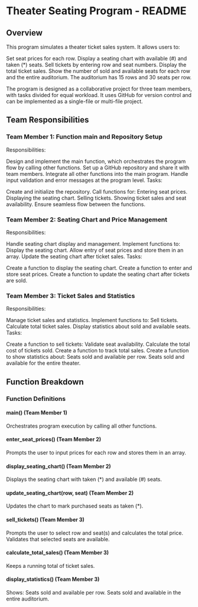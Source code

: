 # Theater Seating Program - README
## Overview
This program simulates a theater ticket sales system. It allows users to:

Set seat prices for each row.
Display a seating chart with available (#) and taken (*) seats.
Sell tickets by entering row and seat numbers.
Display the total ticket sales.
Show the number of sold and available seats for each row and the entire auditorium.
The auditorium has 15 rows and 30 seats per row.

The program is designed as a collaborative project for three team members, with tasks divided for equal workload. It uses GitHub for version control and can be implemented as a single-file or multi-file project.

## Team Responsibilities
### Team Member 1: Function main and Repository Setup
Responsibilities:

Design and implement the main function, which orchestrates the program flow by calling other functions.
Set up a GitHub repository and share it with team members.
Integrate all other functions into the main program.
Handle input validation and error messages at the program level.
Tasks:

Create and initialize the repository.
Call functions for:
Entering seat prices.
Displaying the seating chart.
Selling tickets.
Showing ticket sales and seat availability.
Ensure seamless flow between the functions.
### Team Member 2: Seating Chart and Price Management
Responsibilities:

Handle seating chart display and management.
Implement functions to:
Display the seating chart.
Allow entry of seat prices and store them in an array.
Update the seating chart after ticket sales.
Tasks:

Create a function to display the seating chart.
Create a function to enter and store seat prices.
Create a function to update the seating chart after tickets are sold.
### Team Member 3: Ticket Sales and Statistics
Responsibilities:

Manage ticket sales and statistics.
Implement functions to:
Sell tickets.
Calculate total ticket sales.
Display statistics about sold and available seats.
Tasks:

Create a function to sell tickets:
Validate seat availability.
Calculate the total cost of tickets sold.
Create a function to track total sales.
Create a function to show statistics about:
Seats sold and available per row.
Seats sold and available for the entire theater.
## Function Breakdown
### Function Definitions
#### main() (Team Member 1)

Orchestrates program execution by calling all other functions.
#### enter_seat_prices() (Team Member 2)

Prompts the user to input prices for each row and stores them in an array.
#### display_seating_chart() (Team Member 2)

Displays the seating chart with taken (*) and available (#) seats.
#### update_seating_chart(row, seat) (Team Member 2)

Updates the chart to mark purchased seats as taken (*).
#### sell_tickets() (Team Member 3)

Prompts the user to select row and seat(s) and calculates the total price.
Validates that selected seats are available.
#### calculate_total_sales() (Team Member 3)

Keeps a running total of ticket sales.
#### display_statistics() (Team Member 3)

Shows:
Seats sold and available per row.
Seats sold and available in the entire auditorium.
